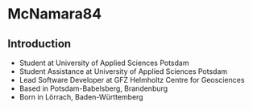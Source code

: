 # McNamara84

## Introduction

- Student at University of Applied Sciences Potsdam
- Student Assistance at University of Applied Sciences Potsdam
- Lead Software Developer at GFZ Helmholtz Centre for Geosciences
- Based in Potsdam-Babelsberg, Brandenburg
- Born in Lörrach, Baden-Württemberg
